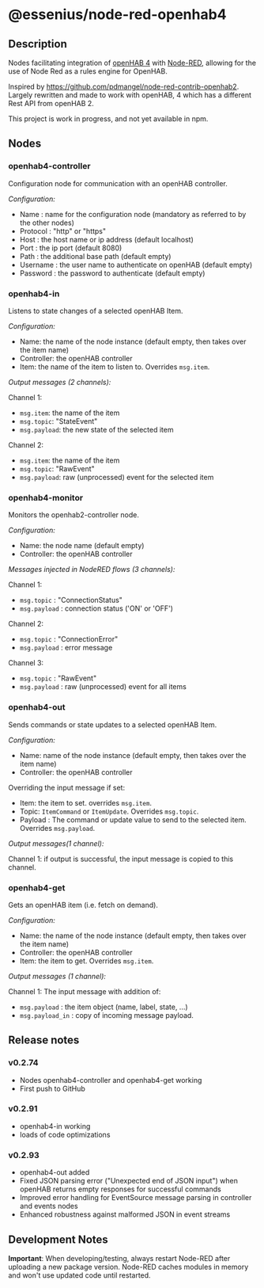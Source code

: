 # @essenius/node-red-openhab4

## Description

Nodes facilitating integration of [openHAB 4](http://www.openhab.org) with [Node-RED](http://nodered.org), allowing for the use of Node Red as a rules engine for OpenHAB.

Inspired by https://github.com/pdmangel/node-red-contrib-openhab2. Largely rewritten and made to work with openHAB, 4 which has a different Rest API from openHAB 2.

This project is work in progress, and not yet available in npm.

## Nodes

### openhab4-controller

Configuration node for communication with an openHAB controller.

*Configuration:*
- Name : name for the configuration node (mandatory as referred to by the other nodes)
- Protocol : "http" or "https"
- Host : the host name or ip address (default localhost)
- Port : the ip port (default 8080)
- Path : the additional base path (default empty)
- Username : the user name to authenticate on openHAB (default empty)
- Password : the password to authenticate (default empty)

### openhab4-in

Listens to state changes of a selected openHAB Item.

*Configuration:*
- Name: the name of the node instance (default empty, then takes over the item name)
- Controller: the openHAB controller
- Item: the name of the item to listen to. Overrides <code>msg.item</code>.

*Output messages (2 channels):*

Channel 1:
- <code>msg.item</code>: the name of the item
- <code>msg.topic</code>: "StateEvent"
- <code>msg.payload</code>: the new state of the selected item

Channel 2:
- <code>msg.item</code>: the name of the item
- <code>msg.topic</code>: "RawEvent"
- <code>msg.payload</code>:  raw (unprocessed) event for the selected item

### openhab4-monitor

Monitors the openhab2-controller node.

*Configuration:*
- Name: the node name (default empty)
- Controller: the openHAB controller

*Messages injected in NodeRED flows (3 channels):*

Channel 1:
- <code>msg.topic</code> : "ConnectionStatus"
- <code>msg.payload</code> : connection status ('ON' or 'OFF')

Channel 2:
- <code>msg.topic</code> : "ConnectionError"
- <code>msg.payload</code> : error message

Channel 3:
- <code>msg.topic</code> : "RawEvent"
- <code>msg.payload</code> :  raw (unprocessed) event for all items

### openhab4-out

Sends commands or state updates to a selected openHAB Item.

*Configuration:*
- Name: name of the node instance (default empty, then takes over the item name)
- Controller: the openHAB controller
 
Overriding the input message if set:
- Item: the item to set. overrides <code>msg.item</code>.
- Topic: <code>ItemCommand</code> or <code>ItemUpdate</code>. Overrides <code>msg.topic</code>.
- Payload : The command or update value to send to the selected item. Overrides <code>msg.payload</code>.

*Output messages(1 channel):*

Channel 1: if output is successful, the input message is copied to this channel.

### openhab4-get

Gets an openHAB item (i.e. fetch on demand).

*Configuration:*
- Name: the name of the node instance (default empty, then takes over the item name) 
- Controller: the openHAB controller
- Item: the item to get. Overrides <code>msg.item</code>.

*Output messages (1 channel):*

Channel 1:
The input message with addition of:
- <code>msg.payload</code> : the item object (name, label, state, ...)
- <code>msg.payload_in</code> : copy of incoming message payload.

## Release notes

### v0.2.74

- Nodes openhab4-controller and openhab4-get working 
- First push to GitHub

### v0.2.91
- openhab4-in working
- loads of code optimizations

### v0.2.93
- openhab4-out added
- Fixed JSON parsing error ("Unexpected end of JSON input") when openHAB returns empty responses for successful commands
- Improved error handling for EventSource message parsing in controller and events nodes
- Enhanced robustness against malformed JSON in event streams

## Development Notes

**Important**: When developing/testing, always restart Node-RED after uploading a new package version. Node-RED caches modules in memory and won't use updated code until restarted.